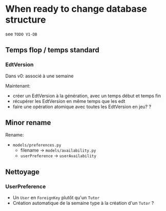 # When ready to change database structure

see `TODO V1-DB`

## Temps flop / temps standard

### EdtVersion

Dans v0: associé à une semaine

Maintenant:

- créer un EdtVersion à la génération, avec un temps début et temps fin
- récupérer les EdtVersion en même temps que les edt
- faire une opération atomique avec toutes les EdtVersion en jeu?
  ?

## Minor rename

Rename:

- `models/preferences.py`
  - filename -> `models/availability.py`
  - `userPreference` -> `userAvailability`

## Nettoyage

### UserPreference

- Un `User` en `ForeignKey` plutôt qu'un `Tutor`
- Création automatique de la semaine type à la création d'un `Tutor` ?
